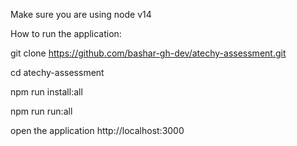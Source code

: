 Make sure you are using node v14

How to run the application:

git clone https://github.com/bashar-gh-dev/atechy-assessment.git

cd atechy-assessment

npm run install:all

npm run run:all

open the application http://localhost:3000